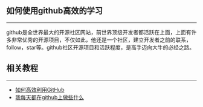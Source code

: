 
##	如何使用github高效的学习
---

github是全世界最大的开源社区网站，前世界顶级开发者都活跃在上面，上面有许多非常优秀的开源项目，不仅如此，他还是一个社区，建立开发者之前的联系，follow，star等。github社区开源项目和活跃程度，是高手迈向大牛的必经之路。

## 相关教程
---


-	[如何高效利用GitHub](http://blog.jobbole.com/34483/)
-	[我每天都在github上做些什么](http://liuyanwei.jumppo.com/2015/11/26/mylift-github.html)